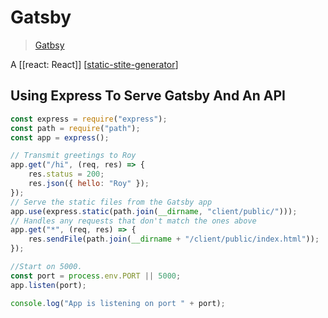 # Gatsby

> [Gatbsy](https://gatsby.org)

A [[react: React]] [[static-stite-generator]]

## Using Express To Serve Gatsby And An API

```js
const express = require("express");
const path = require("path");
const app = express();

// Transmit greetings to Roy
app.get("/hi", (req, res) => {
	res.status = 200;
	res.json({ hello: "Roy" });
});
// Serve the static files from the Gatsby app
app.use(express.static(path.join(__dirname, "client/public/")));
// Handles any requests that don't match the ones above
app.get("*", (req, res) => {
	res.sendFile(path.join(__dirname + "/client/public/index.html"));
});

//Start on 5000.
const port = process.env.PORT || 5000;
app.listen(port);

console.log("App is listening on port " + port);
```

[//begin]: # "Autogenerated link references for markdown compatibility"
[react]: react "React"
[static-stite-generator]: static-stite-generator "Statice Site Generator(s)"
[//end]: # "Autogenerated link references"

```

```
